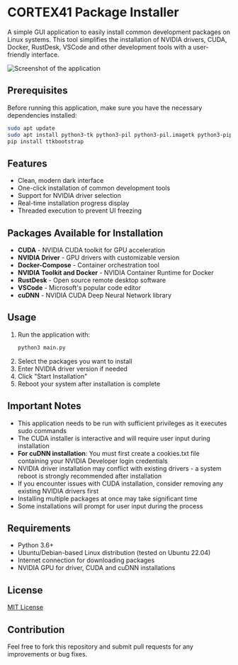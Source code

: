 # CORTEX41 Package Installer

A simple GUI application to easily install common development packages on Linux systems. This tool simplifies the installation of NVIDIA drivers, CUDA, Docker, RustDesk, VSCode and other development tools with a user-friendly interface.

![Screenshot of the application](https://github.com/user-attachments/assets/bb693293-c3ff-4268-9263-67732829c5a8)

## Prerequisites

Before running this application, make sure you have the necessary dependencies installed:

```bash
sudo apt update
sudo apt install python3-tk python3-pil python3-pil.imagetk python3-pip
pip install ttkbootstrap
```

## Features

- Clean, modern dark interface
- One-click installation of common development tools
- Support for NVIDIA driver selection
- Real-time installation progress display
- Threaded execution to prevent UI freezing

## Packages Available for Installation

- **CUDA** - NVIDIA CUDA toolkit for GPU acceleration
- **NVIDIA Driver** - GPU drivers with customizable version
- **Docker-Compose** - Container orchestration tool
- **NVIDIA Toolkit and Docker** - NVIDIA Container Runtime for Docker
- **RustDesk** - Open source remote desktop software
- **VSCode** - Microsoft's popular code editor
- **cuDNN** - NVIDIA CUDA Deep Neural Network library

## Usage

1. Run the application with:
   ```bash
   python3 main.py
   ```
2. Select the packages you want to install
3. Enter NVIDIA driver version if needed
4. Click "Start Installation"
5. Reboot your system after installation is complete

## Important Notes

- This application needs to be run with sufficient privileges as it executes sudo commands
- The CUDA installer is interactive and will require user input during installation
- **For cuDNN installation**: You must first create a cookies.txt file containing your NVIDIA Developer login credentials 
- NVIDIA driver installation may conflict with existing drivers - a system reboot is strongly recommended after installation
- If you encounter issues with CUDA installation, consider removing any existing NVIDIA drivers first
- Installing multiple packages at once may take significant time
- Some installations will prompt for user input during the process

## Requirements

- Python 3.6+
- Ubuntu/Debian-based Linux distribution (tested on Ubuntu 22.04)
- Internet connection for downloading packages
- NVIDIA GPU for driver, CUDA and cuDNN installations

## License

[MIT License](LICENSE)

## Contribution

Feel free to fork this repository and submit pull requests for any improvements or bug fixes.
